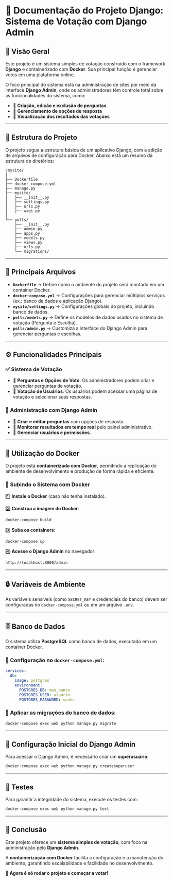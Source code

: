 # 📌 Documentação do Projeto Django: Sistema de Votação com Django Admin

## 📝 Visão Geral

Este projeto é um sistema simples de votação construído com o framework **Django** e containerizado com **Docker**. Sua principal função é gerenciar votos em uma plataforma online.

O foco principal do sistema está na administração de sites por meio da interface **Django Admin**, onde os administradores têm controle total sobre as funcionalidades do sistema, como:
- 📌 **Criação, edição e exclusão de perguntas**
- 📌 **Gerenciamento de opções de resposta**
- 📌 **Visualização dos resultados das votações**

---

## 📂 Estrutura do Projeto

O projeto segue a estrutura básica de um aplicativo Django, com a adição de arquivos de configuração para Docker. Abaixo está um resumo da estrutura de diretórios:

```
/mysite/
│
├── Dockerfile
├── docker-compose.yml
├── manage.py
├── mysite/
│   ├── __init__.py
│   ├── settings.py
│   ├── urls.py
│   ├── wsgi.py
│
└── polls/
    ├── __init__.py
    ├── admin.py
    ├── apps.py
    ├── models.py
    ├── views.py
    ├── urls.py
    └── migrations/
```

---

## 🔑 Principais Arquivos

- **`Dockerfile`** → Define como o ambiente do projeto será montado em um container Docker.
- **`docker-compose.yml`** → Configurações para gerenciar múltiplos serviços (ex.: banco de dados e aplicação Django).
- **`mysite/settings.py`** → Configurações globais do projeto, incluindo banco de dados.
- **`polls/models.py`** → Define os modelos de dados usados no sistema de votação (Pergunta e Escolha).
- **`polls/admin.py`** → Customiza a interface do Django Admin para gerenciar perguntas e escolhas.

---

## ⚙️ Funcionalidades Principais

### ✅ Sistema de Votação
- 📌 **Perguntas e Opções de Voto**: Os administradores podem criar e gerenciar perguntas de votação.
- 📌 **Votação de Usuários**: Os usuários podem acessar uma página de votação e selecionar suas respostas.

### 🔧 Administração com Django Admin
- 📌 **Criar e editar perguntas** com opções de resposta.
- 📌 **Monitorar resultados em tempo real** pelo painel administrativo.
- 📌 **Gerenciar usuários e permissões**.

---

## 🐳 Utilização do Docker

O projeto está **containerizado com Docker**, permitindo a replicação do ambiente de desenvolvimento e produção de forma rápida e eficiente.

### 🚀 Subindo o Sistema com Docker

1️⃣ **Instale o Docker** (caso não tenha instalado).

2️⃣ **Construa a imagem do Docker**:

```bash
docker-compose build
```

3️⃣ **Suba os containers**:

```bash
docker-compose up
```

4️⃣ **Acesse o Django Admin** no navegador:

```bash
http://localhost:8000/admin
```

---

## 🔒 Variáveis de Ambiente

As variáveis sensíveis (como `SECRET_KEY` e credenciais do banco) devem ser configuradas no `docker-compose.yml` ou em um arquivo `.env`.

---

## 🗄️ Banco de Dados

O sistema utiliza **PostgreSQL** como banco de dados, executado em um container Docker.

### 🔧 Configuração no `docker-compose.yml`:

```yaml
services:
  db:
    image: postgres
    environment:
      POSTGRES_DB: meu_banco
      POSTGRES_USER: usuario
      POSTGRES_PASSWORD: senha
```

### 📌 Aplicar as migrações do banco de dados:

```bash
docker-compose exec web python manage.py migrate
```

---

## 🔑 Configuração Inicial do Django Admin

Para acessar o Django Admin, é necessário criar um **superusuário**:

```bash
docker-compose exec web python manage.py createsuperuser
```

---

## 🧪 Testes

Para garantir a integridade do sistema, execute os testes com:

```bash
docker-compose exec web python manage.py test
```

---

## 🏁 Conclusão

Este projeto oferece um **sistema simples de votação**, com foco na administração pelo **Django Admin**.

A **containerização com Docker** facilita a configuração e a manutenção do ambiente, garantindo escalabilidade e facilidade no desenvolvimento.

🚀 **Agora é só rodar o projeto e começar a votar!**

